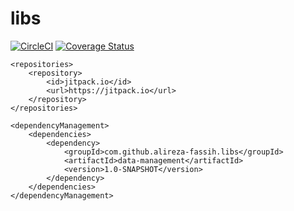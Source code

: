 # libs

[![CircleCI](https://circleci.com/gh/alireza-fassih/libs.svg?style=svg)](https://circleci.com/gh/alireza-fassih/libs)
[![Coverage Status](https://coveralls.io/repos/github/alireza-fassih/libs/badge.svg?branch=master)](https://coveralls.io/github/alireza-fassih/libs?branch=master)


    <repositories>
        <repository>
            <id>jitpack.io</id>
            <url>https://jitpack.io</url>
        </repository>
    </repositories>
    
    <dependencyManagement>
        <dependencies>
            <dependency>
                <groupId>com.github.alireza-fassih.libs</groupId>
                <artifactId>data-management</artifactId>
                <version>1.0-SNAPSHOT</version>
            </dependency>
        </dependencies>
    </dependencyManagement>

